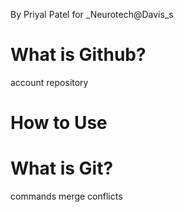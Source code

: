 By Priyal Patel for \_Neurotech@Davis_s

# What is Github?

account
repository

# How to Use

# What is Git?

commands
merge conflicts
